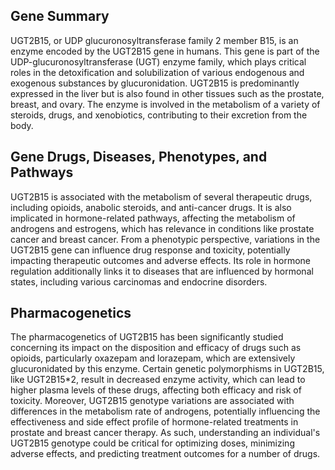 ## Gene Summary
UGT2B15, or UDP glucuronosyltransferase family 2 member B15, is an enzyme encoded by the UGT2B15 gene in humans. This gene is part of the UDP-glucuronosyltransferase (UGT) enzyme family, which plays critical roles in the detoxification and solubilization of various endogenous and exogenous substances by glucuronidation. UGT2B15 is predominantly expressed in the liver but is also found in other tissues such as the prostate, breast, and ovary. The enzyme is involved in the metabolism of a variety of steroids, drugs, and xenobiotics, contributing to their excretion from the body.

## Gene Drugs, Diseases, Phenotypes, and Pathways
UGT2B15 is associated with the metabolism of several therapeutic drugs, including opioids, anabolic steroids, and anti-cancer drugs. It is also implicated in hormone-related pathways, affecting the metabolism of androgens and estrogens, which has relevance in conditions like prostate cancer and breast cancer. From a phenotypic perspective, variations in the UGT2B15 gene can influence drug response and toxicity, potentially impacting therapeutic outcomes and adverse effects. Its role in hormone regulation additionally links it to diseases that are influenced by hormonal states, including various carcinomas and endocrine disorders.

## Pharmacogenetics
The pharmacogenetics of UGT2B15 has been significantly studied concerning its impact on the disposition and efficacy of drugs such as opioids, particularly oxazepam and lorazepam, which are extensively glucuronidated by this enzyme. Certain genetic polymorphisms in UGT2B15, like UGT2B15*2, result in decreased enzyme activity, which can lead to higher plasma levels of these drugs, affecting both efficacy and risk of toxicity. Moreover, UGT2B15 genotype variations are associated with differences in the metabolism rate of androgens, potentially influencing the effectiveness and side effect profile of hormone-related treatments in prostate and breast cancer therapy. As such, understanding an individual's UGT2B15 genotype could be critical for optimizing doses, minimizing adverse effects, and predicting treatment outcomes for a number of drugs.